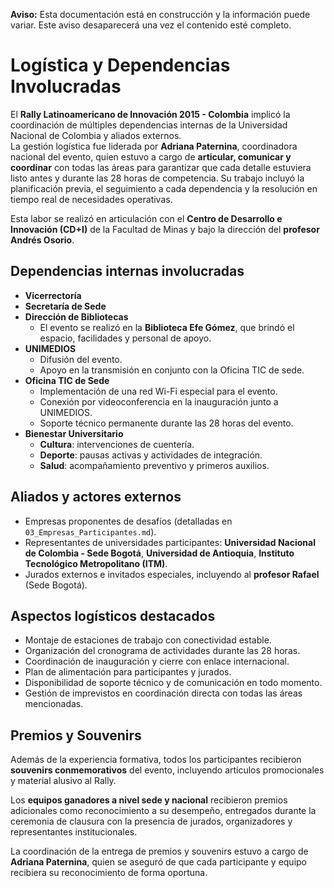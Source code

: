 **Aviso:** Esta documentación está en construcción y la información puede variar. Este aviso desaparecerá una vez el contenido esté completo.

# Logística y Dependencias Involucradas

El **Rally Latinoamericano de Innovación 2015 - Colombia** implicó la coordinación de múltiples dependencias internas de la Universidad Nacional de Colombia y aliados externos.  
La gestión logística fue liderada por **Adriana Paternina**, coordinadora nacional del evento, quien estuvo a cargo de **articular, comunicar y coordinar** con todas las áreas para garantizar que cada detalle estuviera listo antes y durante las 28 horas de competencia. Su trabajo incluyó la planificación previa, el seguimiento a cada dependencia y la resolución en tiempo real de necesidades operativas.

Esta labor se realizó en articulación con el **Centro de Desarrollo e Innovación (CD+I)** de la Facultad de Minas y bajo la dirección del **profesor Andrés Osorio**.

## Dependencias internas involucradas

- **Vicerrectoría**
- **Secretaría de Sede**
- **Dirección de Bibliotecas**  
  - El evento se realizó en la **Biblioteca Efe Gómez**, que brindó el espacio, facilidades y personal de apoyo.
- **UNIMEDIOS**  
  - Difusión del evento.  
  - Apoyo en la transmisión en conjunto con la Oficina TIC de sede.
- **Oficina TIC de Sede**  
  - Implementación de una red Wi-Fi especial para el evento.  
  - Conexión por videoconferencia en la inauguración junto a UNIMEDIOS.  
  - Soporte técnico permanente durante las 28 horas del evento.
- **Bienestar Universitario**  
  - **Cultura**: intervenciones de cuentería.  
  - **Deporte**: pausas activas y actividades de integración.  
  - **Salud**: acompañamiento preventivo y primeros auxilios.

## Aliados y actores externos

- Empresas proponentes de desafíos (detalladas en `03_Empresas_Participantes.md`).  
- Representantes de universidades participantes: **Universidad Nacional de Colombia - Sede Bogotá**, **Universidad de Antioquia**, **Instituto Tecnológico Metropolitano (ITM)**.  
- Jurados externos e invitados especiales, incluyendo al **profesor Rafael** (Sede Bogotá).

## Aspectos logísticos destacados

- Montaje de estaciones de trabajo con conectividad estable.  
- Organización del cronograma de actividades durante las 28 horas.  
- Coordinación de inauguración y cierre con enlace internacional.  
- Plan de alimentación para participantes y jurados.  
- Disponibilidad de soporte técnico y de comunicación en todo momento.  
- Gestión de imprevistos en coordinación directa con todas las áreas mencionadas.

## Premios y Souvenirs

Además de la experiencia formativa, todos los participantes recibieron **souvenirs conmemorativos** del evento, incluyendo artículos promocionales y material alusivo al Rally.  

Los **equipos ganadores a nivel sede y nacional** recibieron premios adicionales como reconocimiento a su desempeño, entregados durante la ceremonia de clausura con la presencia de jurados, organizadores y representantes institucionales.  

La coordinación de la entrega de premios y souvenirs estuvo a cargo de **Adriana Paternina**, quien se aseguró de que cada participante y equipo recibiera su reconocimiento de forma oportuna.
